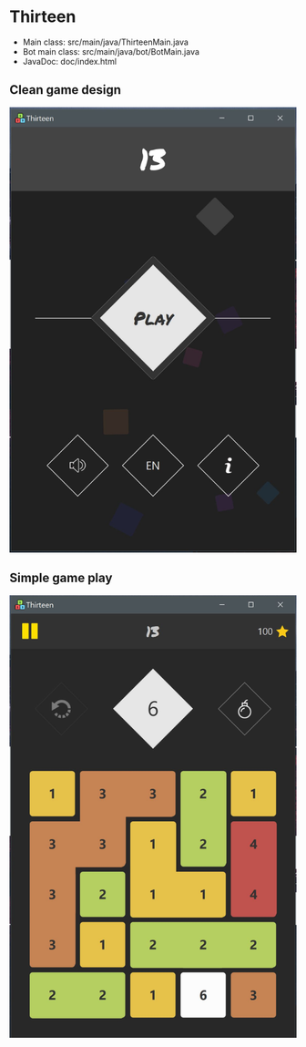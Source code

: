 # Thirteen

* Main class: src/main/java/ThirteenMain.java
* Bot main class: src/main/java/bot/BotMain.java
* JavaDoc: doc/index.html

## Clean game design
![Clean game design](https://github.com/yruefenacht/Thirteen/blob/master/thumbnail/main.JPG)

## Simple game play
![Simple](https://github.com/yruefenacht/Thirteen/blob/master/thumbnail/game.JPG)